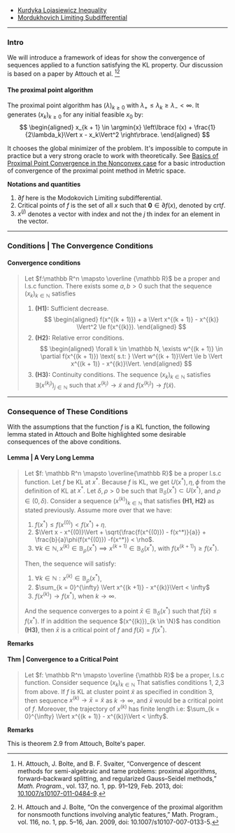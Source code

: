 - [Kurdyka Lojasiewicz Inequality](Kurdyka%20Lojasiewicz%20Inequality.md)
- [Mordukhovich Limiting Subdifferential](../Non-Smooth%20Calculus/Limiting%20Subgradient.md)

---
### **Intro**

We will introduce a framework of ideas for show the convergence of sequences applied to a function satisfying the KL property. 
Our discussion is based on a paper by Attouch et al. [^1][^2]


#### **The proximal point algorithm**

The proximal point algorithm has $(\lambda)_{k \ge0}$ with $\lambda_+ \le \lambda_k \ge \lambda_- < \infty$. 
It generates $(x_k)_{k\ge 0}$ for any initial feasible $x_0$ by: 
$$
\begin{aligned}
    x_{k + 1} \in \argmin{x} \left\lbrace
        f(x) + \frac{1}{2\lambda_k}\Vert x - x_k\Vert^2
    \right\rbrace. 
\end{aligned}
$$

It chooses the global minimizer of the problem. 
It's impossible to compute in practice but a very strong oracle to work with theoretically. 
See [Basics of Proximal Point Convergence in the Nonconvex case](PPM%20N-CNVX%20Basics.md) for a basic introduction of convergence of the proximal point method in Metric space. 

**Notations and quantities**
1. $\partial f$ here is the Modokovich Limiting subdifferential. 
2. Critical points of $f$ is the set of all $x$ such that $\mathbf 0 \in \partial f(x)$, denoted by $\text{crt}f$. 
3. $x^{(j)}$ denotes a vector with index and not the $j$ th index for an element in the vector. 


---
### **Conditions | The Convergence Conditions**


#### **Convergence conditions**
> Let $f:\mathbb R^n \mapsto \overline {\mathbb R}$ be a proper and l.s.c function. 
> There exists some $a, b > 0$ such that the sequence $(x_k)_{k \in \mathbb N}$ satisfies 
> 1. **(H1):** Sufficient decrease. 
> $$
> \begin{aligned}
>     f(x^{(k + 1)}) + a \Vert x^{(k + 1)} - x^{(k)} \Vert^2 \le f(x^{(k)}). 
> \end{aligned}
> $$
> 2. **(H2):** Relative error conditions. 
> $$
> \begin{aligned}
>     \forall k \in \mathbb N, \exists w^{(k + 1)} \in \partial f(x^{(k + 1)}) \text{ s.t: } \Vert w^{(k + 1)}\Vert \le b \Vert x^{(k + 1)} - x^{(k)}\Vert. 
> \end{aligned}
> $$
> 3. **(H3):** Continuity conditions. 
> The sequence $(x_k)_{k \in \mathbb N}$ satisfies 
> $\exists (x^{(k_j)})_{j \in \mathbb N}$ such that 
> $x^{(k_j)}\rightarrow \tilde x$ and $f(x^{(k_j)}) \rightarrow f(\tilde x)$. 



---
### **Consequence of These Conditions**

With the assumptions that the function $f$ is a KL function, the following lemma stated in Attouch and Bolte highlighted some desirable consequences of the above conditions. 

#### **Lemma | A Very Long Lemma**
> Let $f: \mathbb R^n \mapsto \overline{\mathbb R}$ be a proper l.s.c function. 
> Let $f$ be KL at $x^*$. 
> Because $f$ is KL, we get $U(x^*), \eta, \phi$ from the definition of KL at $x^*$. 
> Let $\delta, \rho > 0$ be such that $\mathbb B_\delta(x^*) \subset U(x^*)$, and $\rho \in (0, \delta)$. 
> Consider a sequence $(x^{(k)})_{k \in \mathbb N}$ that satisfies **(H1, H2)** as stated previously. 
> Assume more over that we have: 
> 1. $f(x^*) \le f(x^{(0)}) < f(x^*) + \eta$. 
> 2. $\Vert x - x^{(0)}\Vert + \sqrt{\frac{f(x^{(0)}) - f(x^*)}{a}} + \frac{b}{a}\phi(f(x^{(0)}) -f(x^*)) < \rho$. 
> 3. $\forall k \in \mathbb N, x^{(k)} \in \mathbb B_\rho(x^*) \implies x^{(k + 1)} \in \mathbb B_\delta(x^*)$, with $f(x^{(k + 1)}) \ge f(x^*)$. 
> 
> Then, the sequence will satisfy: 
> 1. $\forall k \in \mathbb N: x^{(k)} \in \mathbb B_{\rho}(x^*)$, 
> 2. $\sum_{k = 0}^{\infty} \Vert x^{(k +1)} - x^{(k)}\Vert < \infty$
> 3. $f(x^{(k)})\rightarrow f(x^*)$, when $k\rightarrow \infty$.
>  
> And the sequence converges to a point $\bar x \in \mathbb B_{\delta}(x^*)$ such that $f(\bar x) \le f(x^*)$. 
> If in addition the sequence $(x^{(k)})_{k \in \N}$ has condition **(H3)**, then $\bar x$ is a critical point of $f$ and $f(\bar x) = f(x^*)$. 

**Remarks**


#### **Thm | Convergence to a Critical Point**
> Let $f: \mathbb R^n \mapsto \overline {\mathbb R}$ be a proper, l.s.c function. 
> Consider sequence $(x_k)_{k \in \mathbb N}$ That satisfies conditions 1, 2,3 from above. 
> If $f$ is KL at cluster point $\tilde x$ as specified in condition 3, then sequence $x^{(k)} \rightarrow \bar x = \tilde x$ as $k\rightarrow \infty$, and $\bar x$ would be a critical point of $f$. 
> Moreover, the trajectory of $x^{(k)}$ has finite length i.e: $\sum_{k = 0}^{\infty} \Vert x^{(k + 1)} - x^{(k)}\Vert < \infty$.


**Remarks**

This is theorem 2.9 from Attouch, Bolte's paper. 


[^1]: H. Attouch, J. Bolte, and B. F. Svaiter, “Convergence of descent methods for semi-algebraic and tame problems: proximal algorithms, forward–backward splitting, and regularized Gauss–Seidel methods,” _Math. Program._, vol. 137, no. 1, pp. 91–129, Feb. 2013, doi: [10.1007/s10107-011-0484-9](https://doi.org/10.1007/s10107-011-0484-9).
[^2]: H. Attouch and J. Bolte, “On the convergence of the proximal algorithm for nonsmooth functions involving analytic features,” Math. Program., vol. 116, no. 1, pp. 5–16, Jan. 2009, doi: 10.1007/s10107-007-0133-5.

